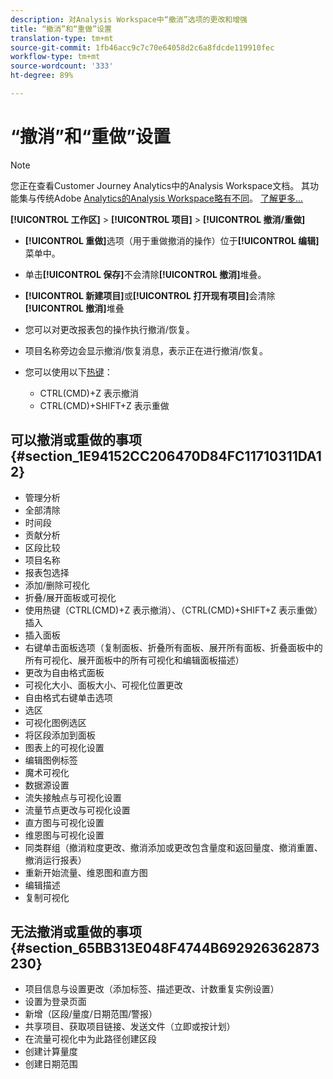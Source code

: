 ```yaml
---
description: 对Analysis Workspace中“撤消”选项的更改和增强
title: “撤消”和“重做”设置
translation-type: tm+mt
source-git-commit: 1fb46acc9c7c70e64058d2c6a8fdcde119910fec
workflow-type: tm+mt
source-wordcount: '333'
ht-degree: 89%

---
```



# “撤消”和“重做”设置

>[!NOTE]
>
>您正在查看Customer Journey Analytics中的Analysis Workspace文档。 其功能集与传统Adobe [Analytics的Analysis Workspace略有不同](https://docs.adobe.com/content/help/zh-Hans/analytics/analyze/analysis-workspace/home.html)。 [了解更多...](/help/getting-started/cja-aa.md)

**[!UICONTROL 工作区]** > **[!UICONTROL 项目]** > **[!UICONTROL 撤消/重做]**

* **[!UICONTROL 重做]**&#x200B;选项（用于重做撤消的操作）位于&#x200B;**[!UICONTROL 编辑]**&#x200B;菜单中。

* 单击&#x200B;**[!UICONTROL 保存]**&#x200B;不会清除&#x200B;**[!UICONTROL 撤消]**&#x200B;堆叠。

* **[!UICONTROL 新建项目]**&#x200B;或&#x200B;**[!UICONTROL 打开现有项目]**&#x200B;会清除&#x200B;**[!UICONTROL 撤消]**&#x200B;堆叠

* 您可以对更改报表包的操作执行撤消/恢复。
* 项目名称旁边会显示撤消/恢复消息，表示正在进行撤消/恢复。
* 您可以使用以下[热键](/help/analysis-workspace/build-workspace-project/fa-shortcut-keys.md)：

   * CTRL(CMD)+Z 表示撤消
   * CTRL(CMD)+SHIFT+Z 表示重做

## 可以撤消或重做的事项 {#section_1E94152CC206470D84FC11710311DA12}

* 管理分析
* 全部清除
* 时间段
* 贡献分析
* 区段比较
* 项目名称
* 报表包选择
* 添加/删除可视化
* 折叠/展开面板或可视化
* 使用热键（CTRL(CMD)+Z 表示撤消）、（CTRL(CMD)+SHIFT+Z 表示重做）插入
* 插入面板
* 右键单击面板选项（复制面板、折叠所有面板、展开所有面板、折叠面板中的所有可视化、展开面板中的所有可视化和编辑面板描述）
* 更改为自由格式面板
* 可视化大小、面板大小、可视化位置更改
* 自由格式右键单击选项
* 选区
* 可视化图例选区
* 将区段添加到面板
* 图表上的可视化设置
* 编辑图例标签
* 魔术可视化
* 数据源设置
* 流失接触点与可视化设置
* 流量节点更改与可视化设置
* 直方图与可视化设置
* 维恩图与可视化设置
* 同类群组（撤消粒度更改、撤消添加或更改包含量度和返回量度、撤消重置、撤消运行报表）
* 重新开始流量、维恩图和直方图
* 编辑描述
* 复制可视化

## 无法撤消或重做的事项 {#section_65BB313E048F4744B692926362873230}

* 项目信息与设置更改（添加标签、描述更改、计数重复实例设置）
* 设置为登录页面
* 新增（区段/量度/日期范围/警报）
* 共享项目、获取项目链接、发送文件（立即或按计划）
* 在流量可视化中为此路径创建区段
* 创建计算量度
* 创建日期范围

